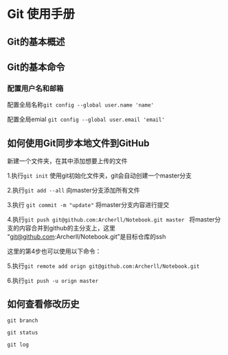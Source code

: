 # Git 使用手册

## Git的基本概述

## Git的基本命令

### 配置用户名和邮箱 

配置全局名称```git config --global user.name 'name'```

配置全局emial ```git config --global user.email 'email'```

## 如何使用Git同步本地文件到GitHub

新建一个文件夹，在其中添加想要上传的文件

1.执行```git init``` 使用git初始化文件夹，git会自动创建一个master分支

2.执行```git add --all``` 向master分支添加所有文件

3.执行 ```git commit -m "update"``` 将master分支内容进行提交

4.执行```git push git@github.com:Archerll/Notebook.git master ``` 将master分支的内容合并到github的主分支上，这里 “git@github.com:Archerll/Notebook.git”是目标仓库的ssh

这里的第4步也可以使用以下命令：

5.执行```git remote add orign git@github.com:Archerll/Notebook.git```

6.执行```git push -u orign master```



## 如何查看修改历史

```git branch```

```git status```

```git log```





